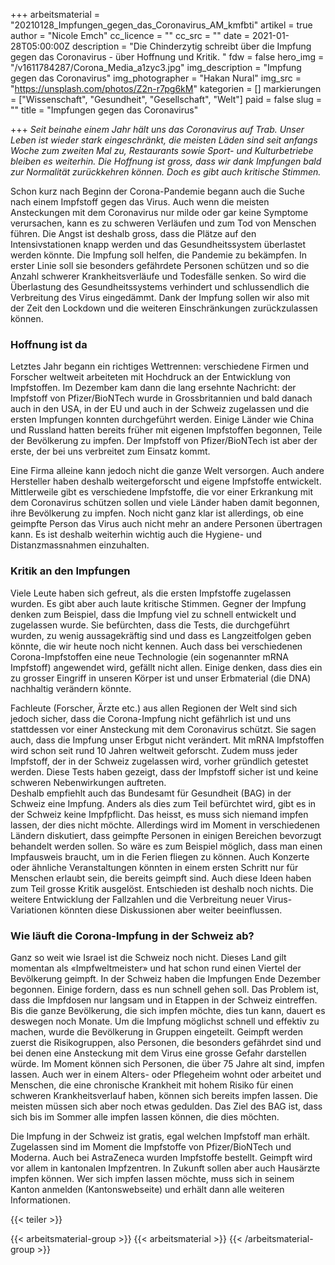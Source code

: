 +++
arbeitsmaterial = "20210128_Impfungen_gegen_das_Coronavirus_AM_kmfbti"
artikel = true
author = "Nicole Emch"
cc_licence = ""
cc_src = ""
date = 2021-01-28T05:00:00Z
description = "Die Chinderzytig schreibt über die Impfung gegen das Coronavirus - über Hoffnung und Kritik. "
fdw = false
hero_img = "/v1611784287/Corona_Media_a1zyc3.jpg"
img_description = "Impfung gegen das Coronavirus"
img_photographer = "Hakan Nural"
img_src = "https://unsplash.com/photos/Z2n-r7pg6kM"
kategorien = []
markierungen = ["Wissenschaft", "Gesundheit", "Gesellschaft", "Welt"]
paid = false
slug = ""
title = "Impfungen gegen das Coronavirus"

+++
_Seit beinahe einem Jahr hält uns das Coronavirus auf Trab. Unser Leben ist wieder stark eingeschränkt, die meisten Läden sind seit anfangs Woche zum zweiten Mal zu, Restaurants sowie Sport- und Kulturbetriebe bleiben es weiterhin. Die Hoffnung ist gross, dass wir dank Impfungen bald zur Normalität zurückkehren können. Doch es gibt auch kritische Stimmen._

Schon kurz nach Beginn der Corona-Pandemie begann auch die Suche nach einem Impfstoff gegen das Virus. Auch wenn die meisten Ansteckungen mit dem Coronavirus nur milde oder gar keine Symptome verursachen, kann es zu schweren Verläufen und zum Tod von Menschen führen. Die Angst ist deshalb gross, dass die Plätze auf den Intensivstationen knapp werden und das Gesundheitssystem überlastet werden könnte. Die Impfung soll helfen, die Pandemie zu bekämpfen. In erster Linie soll sie besonders gefährdete Personen schützen und so die Anzahl schwerer Krankheitsverläufe und Todesfälle senken. So wird die Überlastung des Gesundheitssystems verhindert und schlussendlich die Verbreitung des Virus eingedämmt. Dank der Impfung sollen wir also mit der Zeit den Lockdown und die weiteren Einschränkungen zurückzulassen können.

### Hoffnung ist da

Letztes Jahr begann ein richtiges Wettrennen: verschiedene Firmen und Forscher weltweit arbeiteten mit Hochdruck an der Entwicklung von Impfstoffen. Im Dezember kam dann die lang ersehnte Nachricht: der Impfstoff von Pfizer/BioNTech wurde in Grossbritannien und bald danach auch in den USA, in der EU und auch in der Schweiz zugelassen und die ersten Impfungen konnten durchgeführt werden. Einige Länder wie China und Russland hatten bereits früher mit eigenen Impfstoffen begonnen, Teile der Bevölkerung zu impfen. Der Impfstoff von Pfizer/BioNTech ist aber der erste, der bei uns verbreitet zum Einsatz kommt.

Eine Firma alleine kann jedoch nicht die ganze Welt versorgen. Auch andere Hersteller haben deshalb weitergeforscht und eigene Impfstoffe entwickelt. Mittlerweile gibt es verschiedene Impfstoffe, die vor einer Erkrankung mit dem Coronavirus schützen sollen und viele Länder haben damit begonnen, ihre Bevölkerung zu impfen. Noch nicht ganz klar ist allerdings, ob eine geimpfte Person das Virus auch nicht mehr an andere Personen übertragen kann. Es ist deshalb weiterhin wichtig auch die Hygiene- und Distanzmassnahmen einzuhalten.

### Kritik an den Impfungen

Viele Leute haben sich gefreut, als die ersten Impfstoffe zugelassen wurden. Es gibt aber auch laute kritische Stimmen. Gegner der Impfung denken zum Beispiel, dass die Impfung viel zu schnell entwickelt und zugelassen wurde. Sie befürchten, dass die Tests, die durchgeführt wurden, zu wenig aussagekräftig sind und dass es Langzeitfolgen geben könnte, die wir heute noch nicht kennen. Auch dass bei verschiedenen Corona-Impfstoffen eine neue Technologie (ein sogenannter mRNA Impfstoff) angewendet wird, gefällt nicht allen. Einige denken, dass dies ein zu grosser Eingriff in unseren Körper ist und unser Erbmaterial (die DNA) nachhaltig verändern könnte.

Fachleute (Forscher, Ärzte etc.) aus allen Regionen der Welt sind sich jedoch sicher, dass die Corona-Impfung nicht gefährlich ist und uns stattdessen vor einer Ansteckung mit dem Coronavirus schützt. Sie sagen auch, dass die Impfung unser Erbgut nicht verändert. Mit mRNA Impfstoffen wird schon seit rund 10 Jahren weltweit geforscht. Zudem muss jeder Impfstoff, der in der Schweiz zugelassen wird, vorher gründlich getestet werden. Diese Tests haben gezeigt, dass der Impfstoff sicher ist und keine schweren Nebenwirkungen auftreten.  
Deshalb empfiehlt auch das Bundesamt für Gesundheit (BAG) in der Schweiz eine Impfung. Anders als dies zum Teil befürchtet wird, gibt es in der Schweiz keine Impfpflicht. Das heisst, es muss sich niemand impfen lassen, der dies nicht möchte. Allerdings wird im Moment in verschiedenen Ländern diskutiert, dass geimpfte Personen in einigen Bereichen bevorzugt behandelt werden sollen. So wäre es zum Beispiel möglich, dass man einen Impfausweis braucht, um in die Ferien fliegen zu können. Auch Konzerte oder ähnliche Veranstaltungen könnten in einem ersten Schritt nur für Menschen erlaubt sein, die bereits geimpft sind. Auch diese Ideen haben zum Teil grosse Kritik ausgelöst. Entschieden ist deshalb noch nichts. Die weitere Entwicklung der Fallzahlen und die Verbreitung neuer Virus-Variationen könnten diese Diskussionen aber weiter beeinflussen.

### Wie läuft die Corona-Impfung in der Schweiz ab?

Ganz so weit wie Israel ist die Schweiz noch nicht. Dieses Land gilt momentan als «Impfweltmeister» und hat schon rund einen Viertel der Bevölkerung geimpft. In der Schweiz haben die Impfungen Ende Dezember begonnen. Einige fordern, dass es nun schnell gehen soll. Das Problem ist, dass die Impfdosen nur langsam und in Etappen in der Schweiz eintreffen. Bis die ganze Bevölkerung, die sich impfen möchte, dies tun kann, dauert es deswegen noch Monate. Um die Impfung möglichst schnell und effektiv zu machen, wurde die Bevölkerung in Gruppen eingeteilt. Geimpft werden zuerst die Risikogruppen, also Personen, die besonders gefährdet sind und bei denen eine Ansteckung mit dem Virus eine grosse Gefahr darstellen würde. Im Moment können sich Personen, die über 75 Jahre alt sind, impfen lassen. Auch wer in einem Alters- oder Pflegeheim wohnt oder arbeitet und Menschen, die eine chronische Krankheit mit hohem Risiko für einen schweren Krankheitsverlauf haben, können sich bereits impfen lassen. Die meisten müssen sich aber noch etwas gedulden. Das Ziel des BAG ist, dass sich bis im Sommer alle impfen lassen können, die dies möchten.

Die Impfung in der Schweiz ist gratis, egal welchen Impfstoff man erhält. Zugelassen sind im Moment die Impfstoffe von Pfizer/BioNTech und Moderna. Auch bei AstraZeneca wurden Impfstoffe bestellt. Geimpft wird vor allem in kantonalen Impfzentren. In Zukunft sollen aber auch Hausärzte impfen können. Wer sich impfen lassen möchte, muss sich in seinem Kanton anmelden (Kantonswebseite) und erhält dann alle weiteren Informationen.

{{< teiler >}}

{{< arbeitsmaterial-group >}}
{{< arbeitsmaterial >}}
{{< /arbeitsmaterial-group >}}
